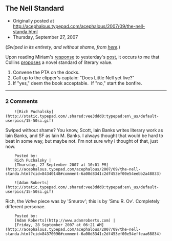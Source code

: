 ## The Nell Standard

 * Originally posted at http://acephalous.typepad.com/acephalous/2007/09/the-nell-standa.html
 * Thursday, September 27, 2007



(_Swiped in its entirety, and without shame, from [here](http://www.thevalve.org/go/valve/article/the\_nell\_standard/)_.)

Upon reading Miriam's [response](http://littleprofessor.typepad.com/the\_little\_professor/2007/09/death-gloom-etc.html) to yesterday's [post](http://acephalous.typepad.com/acephalous/2007/09/read-happy-book.html), it occurs to me that Collins [proposes](http://www.csmonitor.com/2007/0914/p09s02-coop.html) a novel standard of literary value.

1.  Convene the PTA on the docks.
2.  Call up to the clipper's captain: "Does Little Nell yet live?"
3.  If "yes," deem the book acceptable.  If "no," start the bonfire.
		

* * *

### 2 Comments 

		

                
[]()

	

		![Rich Puchalsky](http://static.typepad.com/.shared:vee3ddd0:typepad:en\_us/default-userpics/15-50si.gif)
	

	

		

Swiped without shame?  You know, Scott, Iain Banks writes literary work as Iain Banks, and SF as Iain M. Banks.  I always thought that would be hard to beat in some way, but maybe not.  I'm not sure why i thought of that, just now.

	

		Posted by:
		Rich Puchalsky |
		[Thursday, 27 September 2007 at 10:01 PM](http://acephalous.typepad.com/acephalous/2007/09/the-nell-standa.html?cid=84340148#comment-6a00d8341c2df453ef00e54eebb2a48833)

[]()

	

		![Adam Roberts](http://static.typepad.com/.shared:vee3ddd0:typepad:en\_us/default-userpics/15-50si.gif)
	

	

		

Rich, the _Valve_ piece was by 'Smurov'; this is by 'Smu R. Ov'.  Completely different personae.

	

		Posted by:
		[Adam Roberts](http://www.adamroberts.com) |
		[Friday, 28 September 2007 at 06:21 AM](http://acephalous.typepad.com/acephalous/2007/09/the-nell-standa.html?cid=84370096#comment-6a00d8341c2df453ef00e54effeaa68834)

		

        